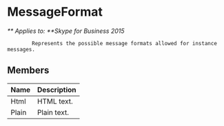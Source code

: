 
# MessageFormat


_** Applies to: **Skype for Business 2015_

            Represents the possible message formats allowed for instance messages.
            
## Members



|**Name**|**Description**|
|:-----|:-----|
|Html|HTML text.|
|Plain|Plain text.|
